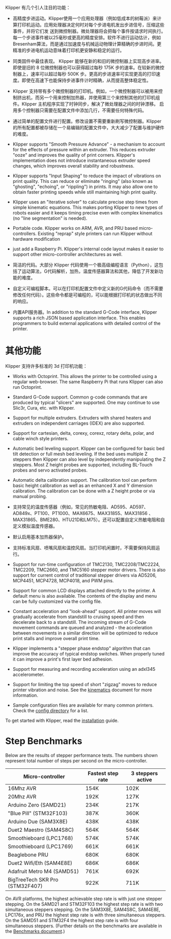 Klipper 有几个引人注目的功能：

* 高精度步进运动。Klipper使用一个应用处理器（例如低成本的树莓派）来计算打印机运动。应用处理器决定何时对每个步进电机发出步进信号，压缩这些事件，并将它们发
送到微控制器。微处理器将会把每个事件按请求时间执行。每一个步进事件被以25毫秒或更高的精度安排。软件不进行运动估计，例如
Bresenham算法，而是通过加速度与机械运动物理计算精确的步进时间。更精准的步进电机运动意味着打印机更安静和稳定的运行。

* 同类固件中最佳表现。 Klipper 能够在新的和旧的微控制器上实现高步进率。即使是旧的 8 位微控制器也可以获得超过每秒 175K
步的速率。在较新的微控制器上，速率可以超过每秒 500K 步。更高的步进速率可实现更高的打印速度。即使在高速下也能保持步进事件计时精确，从而提高整体稳定性。

* Klipper 支持带有多个微控制器的打印机。例如，一个微控制器可以被用来控制挤出机，而另一个用来控制加热器，并使用第三个来控制其他的打印机组件。Klipper
主机程序实现了时钟同步，解决了微处理器之间的时钟漂移。 启用多个控制器只需要在配置文件中添加几行，不需要任何特殊代码。

* 通过简单的配置文件进行配置。修改设置不需要重新刷写微控制器。Klipper 的所有配置都被存储在一个易编辑的配置文件中，大大减少了配置与维护硬件的难度。

* Klipper supports "Smooth Pressure Advance" - a mechanism to account for the
effects of pressure within an extruder. This reduces extruder "ooze" and
improves the quality of print corners. Klipper's implementation does not
introduce instantaneous extruder speed changes, which improves overall stability
and robustness.

* Klipper supports "Input Shaping" to reduce the impact of vibrations on print
quality. This can reduce or eliminate "ringing" (also known as "ghosting",
"echoing", or "rippling") in prints. It may also allow one to obtain faster
printing speeds while still maintaining high print quality.

* Klipper uses an "iterative solver" to calculate precise step times from simple
kinematic equations. This makes porting Klipper to new types of robots easier
and it keeps timing precise even with complex kinematics (no "line
segmentation" is needed).

* Portable code. Klipper works on ARM, AVR, and PRU based micro-controllers.
Existing "reprap" style printers can run Klipper without hardware modification
- just add a Raspberry Pi. Klipper's internal code layout makes it easier to
support other micro-controller architectures as well.

* 简洁的代码。大部分 Klipper
代码使用一个极高级编程语言（Python），这包括了运动算法，G代码解析，加热，温度传感器算法和其他，降低了开发新功能的难度。

* 自定义可编程脚本。可以在打印机配置文件中定义新的G代码命令（而不需要修改任何代码）。这些命令都是可编程的，可以能根据打印机的状态做出不同的响应。

* 内置API服务器。In addition to the standard G-Code interface, Klipper supports a rich
JSON based application interface. This enables programmers to build external
applications with detailed control of the printer.


# 其他功能

Klipper 支持许多标准的 3d 打印机功能：

* Works with Octoprint. This allows the printer to be controlled using a regular
web-browser. The same Raspberry Pi that runs Klipper can also run Octoprint.

* Standard G-Code support. Common g-code commands that are produced by typical
"slicers" are supported. One may continue to use Slic3r, Cura, etc. with
Klipper.

* Support for multiple extruders. Extruders with shared heaters and extruders on
independent carriages (IDEX) are also supported.

* Support for cartesian, delta, corexy, corexz, rotary delta, polar, and cable
winch style printers.

* Automatic bed leveling support. Klipper can be configured for basic bed tilt
detection or full mesh bed leveling. If the bed uses multiple Z steppers then
Klipper can also level by independently manipulating the Z steppers. Most Z
height probes are supported, including BL-Touch probes and servo activated
probes.

* Automatic delta calibration support. The calibration tool can perform basic
height calibration as well as an enhanced X and Y dimension calibration. The
calibration can be done with a Z height probe or via manual probing.

* 支持常见的温度传感器（例如，常见的热敏电阻、AD595、AD597、AD849x、PT100、PT1000、MAX6675、MAX31855、MAX31856
、MAX31865、BME280、HTU21D和LM75）。还可以配置自定义热敏电阻和自定义模拟温度传感器。

* 默认启用基本加热器保护。

* 支持标准风扇、喷嘴风扇和温控风扇。当打印机闲置时，不需要保持风扇运行。

* Support for run-time configuration of TMC2130, TMC2208/TMC2224, TMC2209,
TMC2660, and TMC5160 stepper motor drivers. There is also support for current
control of traditional stepper drivers via AD5206, MCP4451, MCP4728, MCP4018,
and PWM pins.

* Support for common LCD displays attached directly to the printer. A default menu
is also available. The contents of the display and menu can be fully customized
via the config file.

* Constant acceleration and "look-ahead" support. All printer moves will
gradually accelerate from standstill to cruising speed and then decelerate back
to a standstill. The incoming stream of G-Code movement commands are queued and
analyzed - the acceleration between movements in a similar direction will be
optimized to reduce print stalls and improve overall print time.

* Klipper implements a "stepper phase endstop" algorithm that can improve the
accuracy of typical endstop switches. When properly tuned it can improve a
print's first layer bed adhesion.

* Support for measuring and recording acceleration using an adxl345 accelerometer.

* Support for limiting the top speed of short "zigzag" moves to reduce printer
vibration and noise. See the [kinematics](Kinematics.md) document for more
information.

* Sample configuration files are available for many common printers. Check the
[config directory](../config/) for a list.


To get started with Klipper, read the [installation](Installation.md) guide.

# Step Benchmarks

Below are the results of stepper performance tests. The numbers shown represent
total number of steps per second on the micro-controller.

| Micro-controller | Fastest step rate | 3 steppers active |
| ---------------- | ----------------- | ----------------- |
| 16Mhz AVR | 154K | 102K |
| 20Mhz AVR | 192K | 127K |
| Arduino Zero (SAMD21) | 234K | 217K |
| "Blue Pill" (STM32F103) | 387K | 360K |
| Arduino Due (SAM3X8E) | 438K | 438K |
| Duet2 Maestro (SAM4S8C) | 564K | 564K |
| Smoothieboard (LPC1768) | 574K | 574K |
| Smoothieboard (LPC1769) | 661K | 661K |
| Beaglebone PRU | 680K | 680K |
| Duet2 Wifi/Eth (SAM4E8E) | 686K | 686K |
| Adafruit Metro M4 (SAMD51) | 761K | 692K |
| BigTreeTech SKR Pro (STM32F407) | 922K | 711K |

On AVR platforms, the highest achievable step rate is with just one stepper
stepping. On the SAMD21 and STM32F103 the highest step rate is with two
simultaneous steppers stepping. On the SAM3X8E, SAM4S8C, SAM4E8E, LPC176x, and
PRU the highest step rate is with three simultaneous steppers. On the SAMD51 and
STM32F4 the highest step rate is with four simultaneous steppers. (Further
details on the benchmarks are available in the [Benchmarks
document](Benchmarks.md).)
